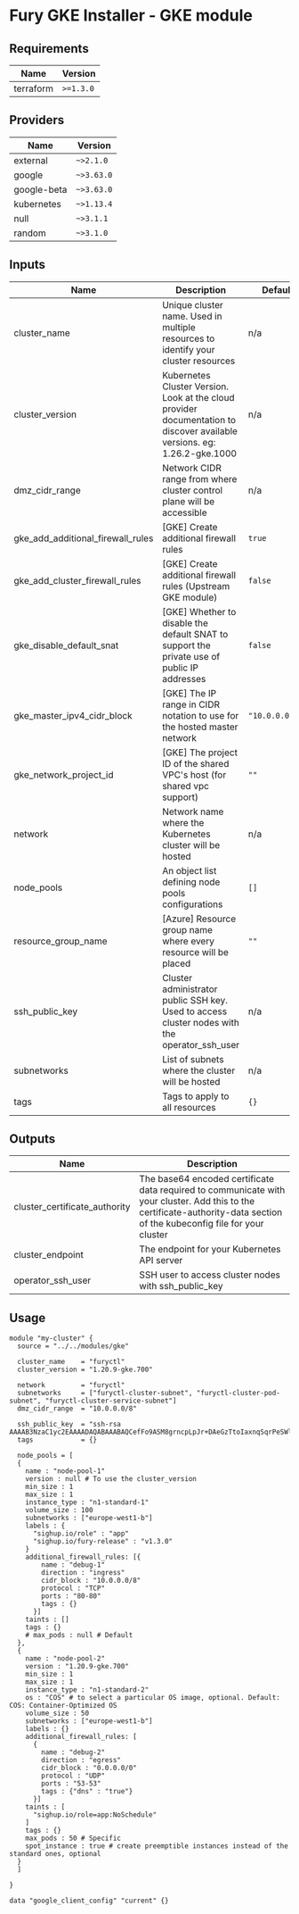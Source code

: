 <!-- BEGIN_TF_DOCS -->

# Fury GKE Installer - GKE module

<!-- <KFD-DOCS> -->

## Requirements

| Name | Version |
|------|---------|
| terraform | `>=1.3.0` |

## Providers

| Name | Version |
|------|---------|
| external | `~>2.1.0` |
| google | `~>3.63.0` |
| google-beta | `~>3.63.0` |
| kubernetes | `~>1.13.4` |
| null | `~>3.1.1` |
| random | `~>3.1.0` |

## Inputs

| Name | Description | Default | Required |
|------|-------------|---------|:--------:|
| cluster\_name | Unique cluster name. Used in multiple resources to identify your cluster resources | n/a | yes |
| cluster\_version | Kubernetes Cluster Version. Look at the cloud provider documentation to discover available versions. eg: 1.26.2-gke.1000 | n/a | yes |
| dmz\_cidr\_range | Network CIDR range from where cluster control plane will be accessible | n/a | yes |
| gke\_add\_additional\_firewall\_rules | [GKE] Create additional firewall rules | `true` | no |
| gke\_add\_cluster\_firewall\_rules | [GKE] Create additional firewall rules (Upstream GKE module) | `false` | no |
| gke\_disable\_default\_snat | [GKE] Whether to disable the default SNAT to support the private use of public IP addresses | `false` | no |
| gke\_master\_ipv4\_cidr\_block | [GKE] The IP range in CIDR notation to use for the hosted master network | `"10.0.0.0/28"` | no |
| gke\_network\_project\_id | [GKE] The project ID of the shared VPC's host (for shared vpc support) | `""` | no |
| network | Network name where the Kubernetes cluster will be hosted | n/a | yes |
| node\_pools | An object list defining node pools configurations | `[]` | no |
| resource\_group\_name | [Azure] Resource group name where every resource will be placed | `""` | no |
| ssh\_public\_key | Cluster administrator public SSH key. Used to access cluster nodes with the operator\_ssh\_user | n/a | yes |
| subnetworks | List of subnets where the cluster will be hosted | n/a | yes |
| tags | Tags to apply to all resources | `{}` | no |

## Outputs

| Name | Description |
|------|-------------|
| cluster\_certificate\_authority | The base64 encoded certificate data required to communicate with your cluster. Add this to the certificate-authority-data section of the kubeconfig file for your cluster |
| cluster\_endpoint | The endpoint for your Kubernetes API server |
| operator\_ssh\_user | SSH user to access cluster nodes with ssh\_public\_key |

## Usage

```hcl
module "my-cluster" {
  source = "../../modules/gke"

  cluster_name    = "furyctl"
  cluster_version = "1.20.9-gke.700"

  network         = "furyctl"
  subnetworks     = ["furyctl-cluster-subnet", "furyctl-cluster-pod-subnet", "furyctl-cluster-service-subnet"]
  dmz_cidr_range  = "10.0.0.0/8"

  ssh_public_key  = "ssh-rsa AAAAB3NzaC1yc2EAAAADAQABAAABAQCefFo9ASM8grncpLpJr+DAeGzTtoIaxnqSqrPeSWlCyManFz5M/DDkbnql8PdrENFU28blZyIxu93d5U0RhXZumXk1utpe0L/9UtImnOGG6/dKv9fV9vcJH45XdD3rCV21ZMG1nuhxlN0DftcuUubt/VcHXflBGaLrs18DrMuHVIbyb5WO4wQ9Od/SoJZyR6CZmIEqag6ADx4aFcdsUwK1Cpc51LhPbkdXGGjipiwP45q0I6/Brjxv/Kia1e+RmIRHiltsVBdKKTL9hqu9esbAod9I5BkBtbB5bmhQUVFZehi+d/opPvsIszE/coW5r/g/EVf9zZswebFPcsNr85+x"
  tags            = {}

  node_pools = [
  {
    name : "node-pool-1"
    version : null # To use the cluster_version
    min_size : 1
    max_size : 1
    instance_type : "n1-standard-1"
    volume_size : 100
    subnetworks : ["europe-west1-b"]
    labels : {
      "sighup.io/role" : "app"
      "sighup.io/fury-release" : "v1.3.0"
    }
    additional_firewall_rules: [{
        name : "debug-1"
        direction : "ingress"
        cidr_block : "10.0.0.0/8"
        protocol : "TCP"
        ports : "80-80"
        tags : {}
      }]
    taints : []
    tags : {}
    # max_pods : null # Default
  },
  {
    name : "node-pool-2"
    version : "1.20.9-gke.700"
    min_size : 1
    max_size : 1
    instance_type : "n1-standard-2"
    os : "COS" # to select a particular OS image, optional. Default: COS: Container-Optimized OS
    volume_size : 50
    subnetworks : ["europe-west1-b"]
    labels : {}
    additional_firewall_rules: [
      {
        name : "debug-2"
        direction : "egress"
        cidr_block : "0.0.0.0/0"
        protocol : "UDP"
        ports : "53-53"
        tags : {"dns" : "true"}
      }]
    taints : [
      "sighup.io/role=app:NoSchedule"
    ]
    tags : {}
    max_pods : 50 # Specific
    spot_instance : true # create preemptible instances instead of the standard ones, optional
  }
  ]

}

data "google_client_config" "current" {}
```

<!-- </KFD-DOCS> -->
<!-- END_TF_DOCS -->
